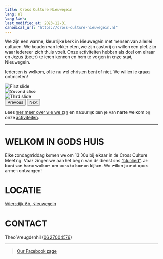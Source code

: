 ```yaml
---
title: Cross Culture Nieuwegein
lang: nl
lang-link:
last_modified_at: 2023-12-31
canonical_url: "https://cross-culture-nieuwegein.nl"
---
```


We zijn een warme, kleurrijke kerk in Nieuwegein met mensen van allerlei culturen. 
We houden van lekker eten, we zijn gastvrij en willen een plek zijn waar iedereen zich thuis voelt. 
Onze activiteiten hebben als doel om elkaar en Jezus (beter) te leren kennen en hem te volgen in onze stad, Nieuwegein.

Iedereen is welkom, of je nu wel christen bent of niet. We willen je graag ontmoeten!

<div id="carouselExampleControls" class="carousel slide" data-bs-ride="carousel">
  <div class="carousel-inner">
    <div class="carousel-item active">
      <img class="d-block w-100" src="../assets/img/slideshow1.jpg" alt="First slide">
    </div>
    <div class="carousel-item">
      <img class="d-block w-100" src="../assets/img/slideshow2.jpg" alt="Second slide">
    </div>
    <div class="carousel-item">
      <img class="d-block w-100" src="../assets/img/slideshow3.jpg" alt="Third slide">
    </div>
  </div>
  <button class="carousel-control-prev" type="button" data-bs-target="#carouselExampleControls" data-bs-slide="prev">
    <span class="carousel-control-prev-icon" aria-hidden="true"></span>
    <span class="visually-hidden">Previous</span>
  </button>
  <button class="carousel-control-next" type="button" data-bs-target="#carouselExampleControls" data-bs-slide="next">
    <span class="carousel-control-next-icon" aria-hidden="true"></span>
    <span class="visually-hidden">Next</span>
  </button>
</div>

<p class="mt-2">Lees <a href="wie-zijn-wij">hier meer over wie we zijn</a> en natuurlijk ben je van harte welkom bij onze <a href="activiteiten.html">activiteiten</a>.</p>

------------------------------------------------------------------------------------------------------------------------

# WELKOM IN GODS HUIS
Elke zondagmiddag komen we om 13:00u bij elkaar in de Cross Culture Meeting. Vaak zingen we aan het begin van de dienst ons <a href="https://www.youtube.com/watch?v=JgfYcKyv61Q">“clublied”</a>. Je bent van harte welkom om eens te komen kijken. We willen je met open armen ontvangen!

# LOCATIE
<a href="https://goo.gl/maps/8XTYnRHuTD62jS336">Wiersdijk 8b, Nieuwegein</a>

# CONTACT
Theo Vreugdenhil (<a href="tel://+31627004576">06 27004576</a>)

------------------------------------------------------------------------------------------------------------------------

<div class="fb-page" data-href="https://www.facebook.com/crossculturenieuwegein/" data-tabs="timeline,events,messages" data-width="500" data-height="" data-small-header="false" data-adapt-container-width="true" data-hide-cover="false" data-show-facepile="true"><blockquote cite="https://www.facebook.com/crossculturenieuwegein/" class="fb-xfbml-parse-ignore"><a href="https://www.facebook.com/crossculturenieuwegein/">Our Facebook page</a></blockquote></div>